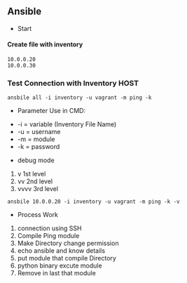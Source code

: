 ## Ansible
- Start
#### Create file with inventory
```
10.0.0.20
10.0.0.30
```

### Test Connection with Inventory HOST

```
ansbile all -i inventory -u vagrant -m ping -k
```

- Parameter Use in CMD:
* -i = variable (Inventory File Name)
* -u = username
* -m = module
* -k = password

- debug mode
1. v 1st level
2. vv 2nd level
3. vvvv 3rd level
```
ansbile 10.0.0.20 -i inventory -u vagrant -m ping -k -v
```
- Process Work

1. connection using SSH
2. Compile Ping module
3. Make Directory change permission
4. echo ansible and know details
5. put module that compile Directory
6. python binary excute module
7. Remove in last that module
